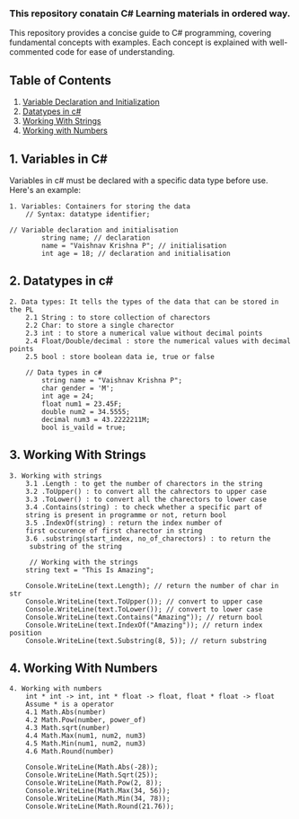 ### This repository conatain C# Learning materials in ordered way.
This repository provides a concise guide to C# programming, covering fundamental concepts with examples. Each concept is explained with well-commented code for ease of understanding.

## Table of Contents
1. [Variable Declaration and Initialization](#1.-Variables-in-C#)
2. [Datatypes in c#](#2.-Datatypes-in-c#)
3. [Working With Strings](#3.-working-with-strings)
4. [Working with Numbers](#4.-working-with-numbers)

## 1. Variables in C#
Variables in c# must be declared with a specific data type before use. Here's an example:
```
1. Variables: Containers for storing the data
    // Syntax: datatype identifier;

// Variable declaration and initialisation
        string name; // declaration
        name = "Vaishnav Krishna P"; // initialisation
        int age = 18; // declaration and initialisation
```

## 2. Datatypes in c#
```
2. Data types: It tells the types of the data that can be stored in the PL
    2.1 String : to store collection of charectors 
    2.2 Char: to store a single charector
    2.3 int : to store a numerical value without decimal points 
    2.4 Float/Double/decimal : store the numerical values with decimal points 
    2.5 bool : store boolean data ie, true or false 

    // Data types in c# 
        string name = "Vaishnav Krishna P";
        char gender = 'M';
        int age = 24;
        float num1 = 23.45F;
        double num2 = 34.5555;
        decimal num3 = 43.2222211M;
        bool is_vaild = true;
```

## 3. Working With Strings
```
3. Working with strings 
    3.1 .Length : to get the number of charectors in the string 
    3.2 .ToUpper() : to convert all the cahrectors to upper case
    3.3 .ToLower() : to convert all the charectors to lower case 
    3.4 .Contains(string) : to check whether a specific part of 
    string is present in programme or not, return bool
    3.5 .IndexOf(string) : return the index number of 
    first occurence of first charector in string 
    3.6 .substring(start_index, no_of_charectors) : to return the
     substring of the string

     // Working with the strings 
    string text = "This Is Amazing";

    Console.WriteLine(text.Length); // return the number of char in str
    Console.WriteLine(text.ToUpper()); // convert to upper case
    Console.WriteLine(text.ToLower()); // convert to lower case 
    Console.WriteLine(text.Contains("Amazing")); // return bool  
    Console.WriteLine(text.IndexOf("Amazing")); // return index position
    Console.WriteLine(text.Substring(8, 5)); // return substring
```
## 4. Working With Numbers
```
4. Working with numbers 
    int * int -> int, int * float -> float, float * float -> float
    Assume * is a operator
    4.1 Math.Abs(number)
    4.2 Math.Pow(number, power_of)
    4.3 Math.sqrt(number)
    4.4 Math.Max(num1, num2, num3)
    4.5 Math.Min(num1, num2, num3)
    4.6 Math.Round(number)

    Console.WriteLine(Math.Abs(-28));
    Console.WriteLine(Math.Sqrt(25));
    Console.WriteLine(Math.Pow(2, 8));
    Console.WriteLine(Math.Max(34, 56));
    Console.WriteLine(Math.Min(34, 78));
    Console.WriteLine(Math.Round(21.76));


```
